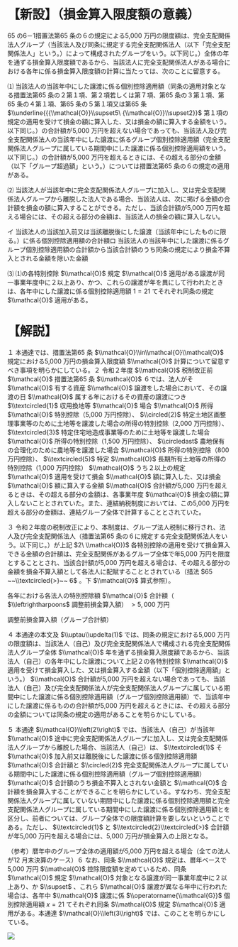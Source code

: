 # 【新設】（損金算入限度額の意義）

65 の6－1措置法第65 条の６の規定による5,000 万円の限度額は、完全支配関係法人グループ（当該法人及び同条に規定する完全支配関係法人（以下「完全支配関係法人」という。）によって構成されたグループをいう。以下同じ。）全体の年を通ずる損金算入限度額であるから、当該法人に完全支配関係法人がある場合における各年に係る損金算入限度額の計算に当たっては、次のことに留意する。

⑴ 当該法人の当該年中にした譲渡に係る個別控除適用額（同条の適用対象となる措置法第65 条の２第１項、第２項若しくは第７項、第65 条の３第１項、第65 条の４第１項、第65 条の５第１項又は第65 条 $\\underline{{{\\mathcal{O}}\\supset5\ {\\mathcal{O}}\\supset2}}$ 第１項の規定の適用を受けて損金の額に算入した、又は損金の額に算入する金額をいう。以下同じ。）の合計額が5,000 万円を超えない場合であっても、当該法人及び完全支配関係法人の当該年中にした譲渡に係るグループ個別控除適用額（完全支配関係法人グループに属している期間中にした譲渡に係る個別控除適用額をいう。以下同じ。）の合計額が5,000 万円を超えるときには、その超える部分の金額（以下「グループ超過額」という。）については措置法第65 条の６の規定の適用がある。

⑵ 当該法人が当該年中に完全支配関係法人グループに加入し、又は完全支配関係法人グループから離脱した法人である場合、当該法人は、次に掲げる金額の合計額を損金の額に算入することができる。ただし、当該合計額が5,000 万円を超える場合には、その超える部分の金額は、当該法人の損金の額に算入しない。

イ 当該法人の当該加入前又は当該離脱後にした譲渡（当該年中にしたものに限る。）に係る個別控除適用額の合計額ロ 当該法人の当該年中にした譲渡に係るグループ個別控除適用額の合計額から当該合計額のうち同条の規定により損金不算入とされる金額を除いた金額

⑶ ⑴の各特別控除 $\\mathcal{O}$ 規定 $\\mathcal{O}$ 適用がある譲渡が同一事業年度中に２以上あり、かつ、これらの譲渡が年を異にして行われたときは、各年中にした譲渡に係る個別控除適用額 $1=21$ てそれぞれ同条の規定 $\\mathcal{O}$ 適用がある。

# 【解説】

１ 本通達では、措置法第65 条 $\\mathcal{O}\\in\\mathcal{O}\\mathcal{O}$ 規定における5,000 万円の損金算入限度額 $\\mathcal{O}$ 計算について留意すべき事項を明らかにしている。２ 令和２年度 $\\mathcal{O}$ 税制改正前 $\\mathcal{O}$ 措置法第65 条 $\\mathcal{O}$ ６では、法人がそ $\\mathcal{O}$ 有する資産 $\\mathcal{O}$ 譲渡をした場合において、その譲渡の日 $\\mathcal{O}$ 属する年におけるその資産の譲渡につき $\\textcircled{1}$ 収用換地等 $\\mathcal{O}$ 場合 $\\mathcal{O}$ 所得 $\\mathcal{O}$ 特別控除（5,000 万円控除）、 $\\circled{2}$ 特定土地区画整理事業等のために土地等を譲渡した場合の所得の特別控除（2,000 万円控除）、 $\\textcircled{3}$ 特定住宅地造成事業等のために土地等を譲渡した場合 $\\mathcal{O}$ 所得の特別控除（1,500 万円控除）、 $\\circledast$ 農地保有の合理化のために農地等を譲渡した場合 $\\mathcal{O}$ 所得の特別控除（800 万円控除）、 $\\textcircled{5}$ 特定 $\\mathcal{O}$ 長期所有土地等の所得の特別控除（1,000 万円控除） $\\mathcal{O}$ うち２以上の規定 $\\mathcal{O}$ 適用を受けて損金 $\\mathcal{O}$ 額に算入した、又は損金 $\\mathcal{O}$ 額に算入する金額 $\\mathcal{O}$ 合計額が5,000 万円を超えるときは、その超える部分の金額は、各事業年度 $\\mathcal{O}$ 損金の額に算入しないこととされていた。また、連結納税制度においては、この5,000 万円を超える部分の金額は、連結グループ全体で計算することとされていた。

３ 令和２年度の税制改正により、本制度は、グループ法人税制に移行され、法人及び完全支配関係法人（措置法第65 条の６に規定する完全支配関係法人をいう。以下同じ。）が上記 $2\ \\mathcal{O})$ 各特別控除の適用を受けて損金算入できる金額の合計額は、完全支配関係があるグループ全体で年5,000 万円を限度とすることとされ、当該合計額が5,000 万円を超える場合は、その超える部分の金額を損金不算入額として各法人に配賦することとされている（措法 $65 ~~\\textcircled{>}~~ 6$ 。下 $\\mathcal{O}$ 算式参照）。

各年における各法人の特別控除額 $\\mathcal{O}$ 合計額（ $\\leftrightharpoons$ 調整前損金算入額） ${>}5,000$ 万円

調整前損金算入額（グループ合計額）

４ 本通達の本文及 $\\uptau\\updelta(1)$ では、同条の規定における5,000 万円の限度額は、当該法人（自己）及び完全支配関係法人で構成される完全支配関係法人グループ全体 $\\mathcal{O}$ 年を通ずる損金算入限度額であるから、当該法人（自己）の各年中にした譲渡について上記２の各特別控除 $\\mathcal{O}$ 適用を受けて損金算入した、又は損金算入する金額（以下「個別控除適用額」という。） $\\mathcal{O}$ 合計額が5,000 万円を超えない場合であっても、当該法人（自己）及び完全支配関係法人が完全支配関係法人グループに属している期間中にした譲渡に係る個別控除適用額（グループ個別控除適用額）で、当該年中にした譲渡に係るものの合計額が5,000 万円を超えるときには、その超える部分の金額については同条の規定の適用があることを明らかにしている。

５ 本通達 $\\mathcal{O}\\left(2\\right)$ では、当該法人（自己）が当該年 $\\mathcal{O}$ 途中に完全支配関係法人グループに加入し、又は完全支配関係法人グループから離脱した場合、当該法人（自己）は、 $\\textcircled{1}$ そ $\\mathcal{O}$ 加入前又は離脱後にした譲渡に係る個別控除適用額 $\\mathcal{O}$ 合計額と $\\circled{2}$ 完全支配関係法人グループに属している期間中にした譲渡に係る個別控除適用額（グループ個別控除適用額） $\\mathcal{O}$ 合計額のうち損金不算入とされない金額と $\\mathcal{O}$ 合計額を損金算入することができることを明らかにしている。すなわち、完全支配関係法人グループに属していない期間中にした譲渡に係る個別控除適用額と完全支配関係法人グループに属している期間中にした譲渡に係る個別控除適用額とを区分し、前者については、グループ全体での限度額計算を要しないということである。ただし、 $\\textcircled{1}$ と $\\textcircled{2}\\textcircled{>}$ 合計額が年5,000 万円を超える場合には、5,000 万円が損金算入の上限となる。

（参考）暦年中のグループ全体の適用額が5,000 万円を超える場合（全ての法人が12 月末決算のケース）６ なお、同条 $\\mathcal{O}$ 規定は、暦年ベースで5,000 万円 $\\mathcal{O}$ 控除限度額を定めているため、同条 $\\mathcal{O}$ 規定 $\\mathcal{O}$ 対象となる譲渡が同一事業年度中に２以上あり、か $\\supset$ 、これら $\\mathcal{O}$ 譲渡が異なる年中に行われた場合は、各年中 $\\mathcal{O}$ 譲渡に係 $\\operatorname{\\mathcal{G}}$ 個別控除適用額 $x=21$ てそれぞれ同条 $\\mathcal{O}$ 規定 $\\mathcal{O}$ 適用がある。本通達 $\\mathcal{O}\\left(3\\right)$ では、このことを明らかにしている。

![](https://www.nta.go.jp/tmp/10a37d89-8f72-452e-bf86-4e5099751cfe/images/0248f6629b4db79ecede0bdf0480a5403968a2da2e5f26130aa3bef53eab2d8f.jpg)